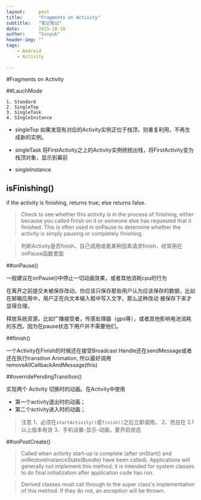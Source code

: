 ```yaml
---
layout:     post
title:      "Fragments on Activity"
subtitle:   "笔记笔记"
date:       2015-10-18
author:     "Sinyuk"
header-img: ""
tags:
    - Android
    - Activity

---
```

#Fragments on Activity

##LauchMode

	1. Standard
	2. SingleTop
	3. SingleTask
	4. SIngleInstance

- singleTop
如果发现有对应的Activity实例正位于栈顶，则重复利用，不再生成新的实例。

- singleTask
将FirstActivity之上的Activity实例统统出栈，将FirstActivity变为栈顶对象，显示到幕前

- singleInstance

## isFinishing()
if the activity is finishing, returns true; else returns false.
  > Check to see whether this activity is in the process of finishing, either because you called finish on it or someone else has requested that it finished. This is often used in onPause to determine whether the activity is simply pausing or completely finishing.

> 判断Activity是否finish，自己调用或者某种因素请求finish，经常用在onPause函数里面

##onPause()

一般建议在onPause()中停止一切动画效果，或者其他消耗cpu的行为

在离开之前提交未被保存改动，你应该只保存那些用户认为应该保存的数据，比如在邮箱应用中，用户正在向文本输入框中写入文字，那么这种改动 被保存下来才显得合理。

释放系统资源，比如广播接受者，传感处理器（gps等），或者其他影响电池消耗的东西，因为在pause状态下用户并不需要他们。

##finish()

一个Activity在Finish的时候还在接受Broadcast Handle还在sendMessage或者还在执行transition Animation,
所以最好调用removeAllCallbackAndMessage(this)


##overridePendingTransition()

实现两个 Activity 切换时的动画。在Activity中使用

- 第一个activity退出时的动画；
- 第二个activity进入时的动画；

> 注意
> 1、必须在`startActivity()`或`finish()`之后立即调用。
> 2、而且在 2.1 以上版本有效
> 3、手机设置-显示-动画，要开启状态

##onPostCreate()

> Called when activity start-up is complete (after onStart() and onRestoreInstanceState(Bundle) have been called). Applications will generally not implement this method; it is intended for system classes to do final initialization after application code has run.

> Derived classes must call through to the super class's implementation of this method. If they do not, an exception will be thrown.
